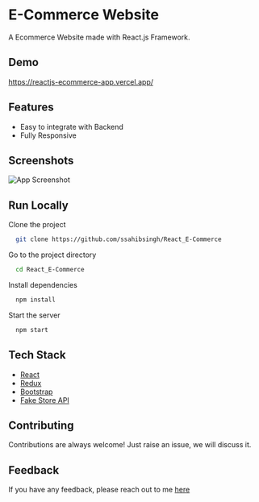 # E-Commerce Website

A Ecommerce Website made with React.js Framework.


## Demo

https://reactjs-ecommerce-app.vercel.app/

## Features

- Easy to integrate with Backend
- Fully Responsive


## Screenshots

![App Screenshot](https://i.ibb.co/fQ293tm/ss.jpg)



## Run Locally

Clone the project

```bash
  git clone https://github.com/ssahibsingh/React_E-Commerce
```

Go to the project directory

```bash
  cd React_E-Commerce
```

Install dependencies

```bash
  npm install
```

Start the server

```bash
  npm start
```



## Tech Stack

* [React](https://reactjs.org/)
* [Redux](https://redux.js.org/)
* [Bootstrap](https://getbootstrap.com/)
* [Fake Store API](https://fakestoreapi.com/)

## Contributing

Contributions are always welcome!
Just raise an issue, we will discuss it.


## Feedback

If you have any feedback, please reach out to me [here](https://github.com/guptaakash67#contact)

